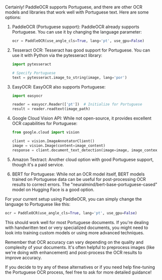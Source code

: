 Certainly! PaddleOCR supports Portuguese, and there are other OCR models and libraries that work well with Portuguese text. Here are some options:

1. PaddleOCR (Portuguese support):
   PaddleOCR already supports Portuguese. You can use it by changing the language parameter:

   ```python
   ocr = PaddleOCR(use_angle_cls=True, lang='pt', use_gpu=False)
   ```

2. Tesseract OCR:
   Tesseract has good support for Portuguese. You can use it with Python via the pytesseract library:

   ```python
   import pytesseract
   
   # Specify Portuguese
   text = pytesseract.image_to_string(image, lang='por')
   ```

3. EasyOCR:
   EasyOCR also supports Portuguese:

   ```python
   import easyocr
   
   reader = easyocr.Reader(['pt'])  # Initialize for Portuguese
   result = reader.readtext(image_path)
   ```

4. Google Cloud Vision API:
   While not open-source, it provides excellent OCR capabilities for Portuguese:

   ```python
   from google.cloud import vision
   
   client = vision.ImageAnnotatorClient()
   image = vision.Image(content=image_content)
   response = client.document_text_detection(image=image, image_context={"language_hints": ["pt"]})
   ```

5. Amazon Textract:
   Another cloud option with good Portuguese support, though it's a paid service.

6. BERT for Portuguese:
   While not an OCR model itself, BERT models trained on Portuguese data can be useful for post-processing OCR results to correct errors. The "neuralmind/bert-base-portuguese-cased" model on Hugging Face is a good option.

For your current setup using PaddleOCR, you can simply change the language to Portuguese like this:

```python
ocr = PaddleOCR(use_angle_cls=True, lang='pt', use_gpu=False)
```

This should work well for most Portuguese documents. If you're dealing with handwritten text or very specialized documents, you might need to look into training custom models or using more advanced techniques.

Remember that OCR accuracy can vary depending on the quality and complexity of your documents. It's often helpful to preprocess images (like we're doing with enhancement) and post-process the OCR results to improve accuracy.

If you decide to try any of these alternatives or if you need help fine-tuning the Portuguese OCR process, feel free to ask for more detailed guidance!